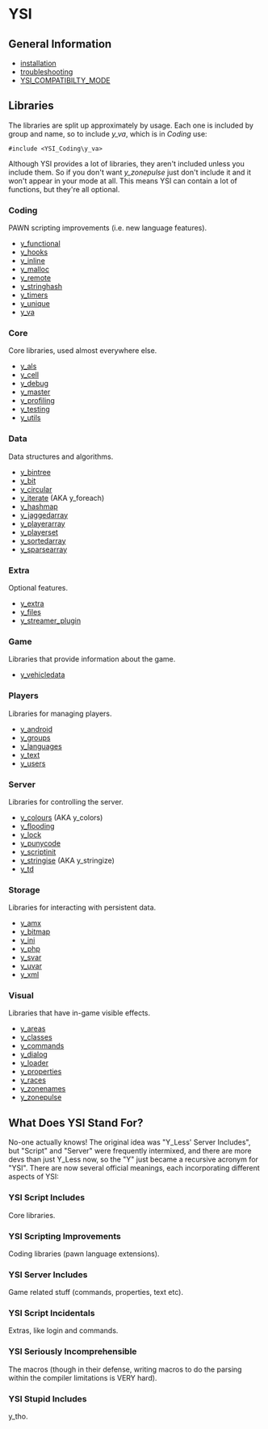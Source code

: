 # YSI

## General Information

* [installation](installation.md)
* [troubleshooting](troubleshooting.md)
* [YSI_COMPATIBILTY_MODE](YSI_COMPATIBILTY_MODE.md)

## Libraries

The libraries are split up approximately by usage.  Each one is included by group and name, so to include *y_va*, which is in *Coding* use:

```pawn
#include <YSI_Coding\y_va>
```

Although YSI provides a lot of libraries, they aren't included unless you include them.  So if you don't want *y_zonepulse* just don't include it and it won't appear in your mode at all.  This means YSI can contain a lot of functions, but they're all optional.

### Coding

PAWN scripting improvements (i.e. new language features).

* [y_functional](YSI_Coding/y_functional.md)
* [y_hooks](YSI_Coding/y_hooks.md)
* [y_inline](YSI_Coding/y_inline.md)
* [y_malloc](YSI_Coding/y_malloc.md)
* [y_remote](YSI_Coding/y_remote.md)
* [y_stringhash](YSI_Coding/y_stringhash.md)
* [y_timers](YSI_Coding/y_timers.md)
* [y_unique](YSI_Coding/y_unique.md)
* [y_va](YSI_Coding/y_va.md)

### Core

Core libraries, used almost everywhere else.

* [y_als](YSI_Core/y_als.md)
* [y_cell](YSI_Core/y_cell.md)
* [y_debug](YSI_Core/y_debug.md)
* [y_master](YSI_Core/y_master.md)
* [y_profiling](YSI_Core/y_profiling.md)
* [y_testing](YSI_Core/y_testing.md)
* [y_utils](YSI_Core/y_utils.md)

### Data

Data structures and algorithms.

* [y_bintree](YSI_Data/y_bintree.md)
* [y_bit](YSI_Data/y_bit.md)
* [y_circular](YSI_Data/y_circular.md)
* [y_iterate](YSI_Data/y_iterate.md) (AKA y_foreach)
* [y_hashmap](YSI_Data/y_hashmap.md)
* [y_jaggedarray](YSI_Data/y_jaggedarray.md)
* [y_playerarray](YSI_Data/y_playerarray.md)
* [y_playerset](YSI_Data/y_playerset.md)
* [y_sortedarray](YSI_Data/y_sortedarray.md)
* [y_sparsearray](YSI_Data/y_sparsearray.md)

### Extra

Optional features.

* [y_extra](YSI_Extra/y_extra.md)
* [y_files](YSI_Extra/y_files.md)
* [y_streamer_plugin](YSI_Extra/y_streamer_plugin.md)

### Game

Libraries that provide information about the game.

* [y_vehicledata](YSI_Game/y_vehicledata.md)

### Players

Libraries for managing players.

* [y_android](YSI_Players/y_android.md)
* [y_groups](YSI_Players/y_groups.md)
* [y_languages](YSI_Players/y_languages.md)
* [y_text](YSI_Players/y_text.md)
* [y_users](YSI_Players/y_users.md)

### Server

Libraries for controlling the server.

* [y_colours](YSI_Server/y_colours.md) (AKA y_colors)
* [y_flooding](YSI_Server/y_flooding.md)
* [y_lock](YSI_Server/y_lock.md)
* [y_punycode](YSI_Server/y_punycode.md)
* [y_scriptinit](YSI_Server/y_scriptinit.md)
* [y_stringise](YSI_Server/y_stringise.md) (AKA y_stringize)
* [y_td](YSI_Server/y_td.md)

### Storage

Libraries for interacting with persistent data.

* [y_amx](YSI_Storage/y_amx.md)
* [y_bitmap](YSI_Storage/y_bitmap.md)
* [y_ini](YSI_Storage/y_ini.md)
* [y_php](YSI_Storage/y_php.md)
* [y_svar](YSI_Storage/y_svar.md)
* [y_uvar](YSI_Storage/y_uvar.md)
* [y_xml](YSI_Storage/y_xml.md)

### Visual

Libraries that have in-game visible effects.

* [y_areas](YSI_Visual/y_areas.md)
* [y_classes](YSI_Visual/y_classes.md)
* [y_commands](YSI_Visual/y_commands.md)
* [y_dialog](YSI_Visual/y_dialog.md)
* [y_loader](YSI_Visual/y_loader.md)
* [y_properties](YSI_Visual/y_properties.md)
* [y_races](YSI_Visual/y_races.md)
* [y_zonenames](YSI_Visual/y_zonenames.md)
* [y_zonepulse](YSI_Visual/y_zonepulse.md)

## What Does YSI Stand For?

No-one actually knows!  The original idea was "Y_Less' Server Includes", but "Script" and "Server" were frequently intermixed, and there are more devs than just Y_Less now, so the "Y" just became a recursive acronym for "YSI".  There are now several official meanings, each incorporating different aspects of YSI:

### YSI Script Includes

Core libraries.

### YSI Scripting Improvements

Coding libraries (pawn language extensions).

### YSI Server Includes

Game related stuff (commands, properties, text etc).

### YSI Script Incidentals

Extras, like login and commands.

### YSI Seriously Incomprehensible

The macros (though in their defense, writing macros to do the parsing within the compiler limitations is VERY hard).

### YSI Stupid Includes

y_tho.

